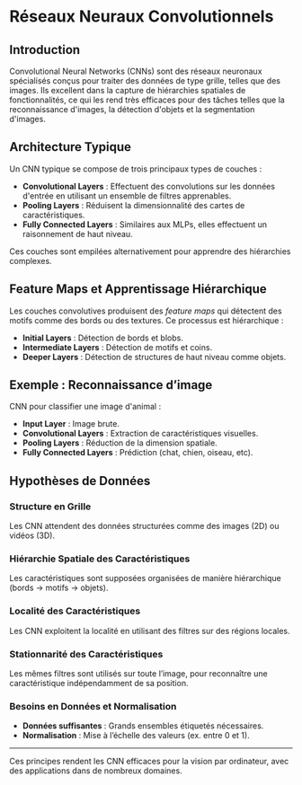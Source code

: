 
# Réseaux Neuraux Convolutionnels

## Introduction

Convolutional Neural Networks (CNNs) sont des réseaux neuronaux spécialisés conçus pour traiter des données de type grille, telles que des images. Ils excellent dans la capture de hiérarchies spatiales de fonctionnalités, ce qui les rend très efficaces pour des tâches telles que la reconnaissance d'images, la détection d'objets et la segmentation d'images.

## Architecture Typique

Un CNN typique se compose de trois principaux types de couches :

- **Convolutional Layers** : Effectuent des convolutions sur les données d'entrée en utilisant un ensemble de filtres apprenables.
- **Pooling Layers** : Réduisent la dimensionnalité des cartes de caractéristiques.
- **Fully Connected Layers** : Similaires aux MLPs, elles effectuent un raisonnement de haut niveau.

Ces couches sont empilées alternativement pour apprendre des hiérarchies complexes.

## Feature Maps et Apprentissage Hiérarchique

Les couches convolutives produisent des *feature maps* qui détectent des motifs comme des bords ou des textures. Ce processus est hiérarchique :

- **Initial Layers** : Détection de bords et blobs.
- **Intermediate Layers** : Détection de motifs et coins.
- **Deeper Layers** : Détection de structures de haut niveau comme objets.

## Exemple : Reconnaissance d’image

CNN pour classifier une image d'animal :

- **Input Layer** : Image brute.
- **Convolutional Layers** : Extraction de caractéristiques visuelles.
- **Pooling Layers** : Réduction de la dimension spatiale.
- **Fully Connected Layers** : Prédiction (chat, chien, oiseau, etc).

## Hypothèses de Données

### Structure en Grille

Les CNN attendent des données structurées comme des images (2D) ou vidéos (3D).

### Hiérarchie Spatiale des Caractéristiques

Les caractéristiques sont supposées organisées de manière hiérarchique (bords -> motifs -> objets).

### Localité des Caractéristiques

Les CNN exploitent la localité en utilisant des filtres sur des régions locales.

### Stationnarité des Caractéristiques

Les mêmes filtres sont utilisés sur toute l’image, pour reconnaître une caractéristique indépendamment de sa position.

### Besoins en Données et Normalisation

- **Données suffisantes** : Grands ensembles étiquetés nécessaires.
- **Normalisation** : Mise à l’échelle des valeurs (ex. entre 0 et 1).

---

Ces principes rendent les CNN efficaces pour la vision par ordinateur, avec des applications dans de nombreux domaines.
